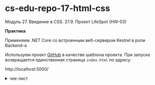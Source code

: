 # cs-edu-repo-17-html-css
Модуль 27. Введение в CSS. 27.9. Проект LifeSpot (HW-03)

**Практика**

Применяем .NET Core со встроенным веб-сервером Kestrel в роли Backend-а

Используем проект [GitHub](https://github.com/SkillFactory-CSARP/LifeSpot)
 в качестве шаблона проекта. При запуске возвращается единственная
 страница `index.html` по адресу: 

http://localhost:5000/

<details><summary> чек-лист </summary>

 - Добавляем слоган с тегом H1 вместо приветствия

 - Добавляем параграф с описанием под слоганом

 - Добавляем к документу встроенный стиль: 
```
<style>
  /* Свойства стиля элемента. Подробнее о них - в модуле по CSS */
  .block {
    border: 2px solid black;
    background-color:azure;
    padding: 10px;
  }
</style>
```
Убираем текст в блок, используя тег `<div></div>`, и указываем блоку
 атрибут `class="bordered"`

 - Добавьте на сайт 3 кнопки для разных городов: Санкт-Петербург,
 Нью-Йорк, Лондон

 - Делаем кнопки ссылками (указаны в задании), чтобы они при нажатии
 открывали трансляции с соответствующих городов

 - Закомментируйте кнопки, чтобы не мешались.
 Добавьте вместо кнопок элементы `iframe` с трансляциями,
 затем удалите закомментированные кнопки

 - Пропишите общее свойство для ваших iframe-контейнеров,
 используя селектор класса (внутри тега `<style></style>`): 
```
.video-container {
  display: inline-block;
}
```
Не забудьте снабдить контейнеры соответствующим атрибутом!
 Добавьте описание под видео

 - Сделайте шапку (или заголовок) сайта.
 Там расположите название и слоган

 - Сделайте нижнюю часть сайта, в которой расположите контакты
 для обратной связи

 - Обновите стили, как предложено в тексте задания.
 Теперь сделайте боковое меню навигации по сайту,
 используя специальный тег

 - Добавьте в проект папку Static со вложенной папкой CSS для стилей.
 Добавьте маршрут в класс Endpoints.сs (см. текст задания).
 Перенесите стили во внешний файл и убедитесь, что они работают

 - С помощью комбинированного селектора измените шрифт на всей странице
 с помощью CSS. Скопируйте себе некоторые новые стили, предложенные
 в меню задания, при желании изменив на свой вкус

 - Добавьте эффекты к надписям на панели навигации, чтобы при наведении
 они подсвечивались

 - Сделайте эти объекты ссылками, ведущими на главную страницу

 - Переопределите стиль заголовка в соответствии с требованием задания.
 Затем переопределите этот селектор, используя другой, с более высоким
 приоритетом, так, чтобы работал именно он

 - Измените фон всех элементов нашей страницы кроме сайд-бара с белого
 на любой другой (используя множественный селектор)

 - Уменьшите межстрочный интервал в блоке с копирайтом на треть

 - Выровняйте футер сайта относительно верхнего контента

 - Дополнительное задание.
 Добавьте текстовое поле для поиска видео на странице
 (пусть пока оно будет нерабочим). Сделайте так, чтобы текстовое поле
 подсвечивалось, когда пользователь выбирает его для ввода

</details>
